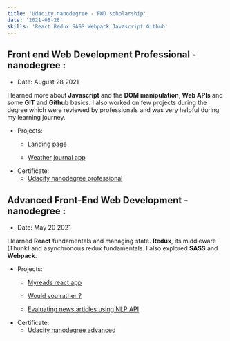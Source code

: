```yaml
---
title: 'Udacity nanodegree - FWD scholarship'
date: '2021-08-28'
skills: 'React Redux SASS Webpack Javascript Github'
---
```

## Front end Web Development Professional - nanodegree :

 - Date: August 28 2021 

I learned more about **Javascript** and the **DOM manipulation**, **Web APIs** and some **GIT** and **Github** basics. I also worked on few projects during the degree which were reviewed by professionals and was very helpful during my learning journey.  

   

 - Projects:
    * [Landing page](https://github.com/sarahkbakir/Udacity-nanodegree-FEDP-projects-landingPage.git)
   
    * [Weather journal app](https://github.com/sarahkbakir/sarahkbakir-Udacity-nanodegree-project-weather-journal-app.git)
 - Certificate:
    - [Udacity nanodegree professional](https://confirm.udacity.com/ZGKUVXEP)  

## Advanced Front-End Web Development - nanodegree :

 - Date: May 20 2021

I learned **React** fundamentals and managing state. **Redux**, its middleware (Thunk) and asynchronous redux fundamentals. I also explored **SASS** and **Webpack**.

 - Projects:
    * [Myreads react app](https://github.com/sarahkbakir/reactnd-project-myreads.git)
  
    * [Would you rather ?](https://github.com/sarahkbakir/project-wouldyourather.git)
  
    * [Evaluating news articles using NLP API](https://github.com/sarahkbakir/evaluateNewsproject-NLP-udacityND.git)
 - Certificate:
    - [Udacity nanodegree advanced](https://confirm.udacity.com/DREEAQLM)